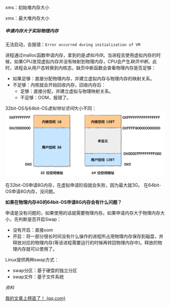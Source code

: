 xms：初始堆内存大小

xmx：最大堆内存大小

##### 申请内存大于实际物理内存

无法启动，会报错：`Error occurred during initialization of VM`

进程通过malloc函数申请内存，拿到的是*虚拟内存*。当进程去使用虚拟内存的时候，如果CPU发现虚拟内存并没有映射到物理内存，CPU会产生*缺页中断*。此时，进程会从用户态转换到内核态，缺页中断函数会查看物理内存是否足够：

* 如果足够：直接分配物理内存，并建立虚拟内存与物理内存的映射关系。
* 不足够：内核就会开始回收内存，回收内存后：
  * 足够：直接分配，并建立虚拟与物理映射关系。
  * 不足够：OOM，报错了。

32bit-OS与64bit-OS*虚拟地址空间*大小不同：![image-20220620000007651](xms与xmx.assets/image-20220620000007651.png)

在32bit-OS申请8G内存，在虚拟申请阶段就会失败，因为最大就3G。
在64bit-OS申请8G内存，没问题。

**如果在物理内存4G的64bit-OS申请8G内存会有什么问题？**

申请是没有问题的，如果使用的话就需要物理内存。如果申请内存大于物理内存大小，先判断是否开启Swap：

* 没有开启：直接oom
* 开启：将一部分很长时间没有什么操作的进程所占用物理内存保存到磁盘，并释放对应的物理内存(等该进程需要运行的时候再转回物理内存中)。释放的物理内存就可以使用了。

Linux提供两种swap方式：

* swap分区：基于硬盘的独立分区
* swap文件：基于文件系统

*资料*

[我的文章上榜首了！ (qq.com)](https://mp.weixin.qq.com/s/3Q98ywd6oh0GlmD9_OiGmg)